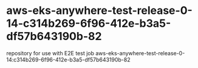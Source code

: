 # aws-eks-anywhere-test-release-0-14-c314b269-6f96-412e-b3a5-df57b643190b-82
repository for use with E2E test job aws-eks-anywhere-test-release-0-14:c314b269-6f96-412e-b3a5-df57b643190b-82
